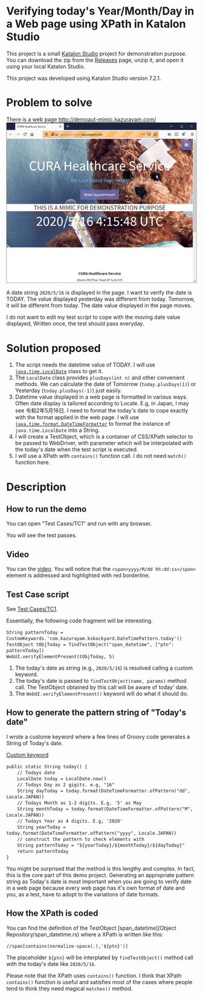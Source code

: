 Verifying today's Year/Month/Day in a Web page using XPath in Katalon Studio
============

This project is a small [Katalon Studio](https://www.katalon.com/katalon-studio/) project for demonstration purpose. You can download the zip from the [Releases](https://github.com/kazurayam/VerifyMonthYearInWebPageWithXPathWithoutRegex/releases) page, unzip it, and open it using your local Katalon Studio.

This project was developed using Katalon Studio version 7.2.1.

# Problem to solve

There is a web page http://demoaut-mimic.kazurayam.com/
![demoaut-mimic](./docs/images/demoaut-mimic.png)

A date string `2020/5/16` is displayed in the page. I want to verify the date is TODAY. The value displayed yesterday was different from today. Tomorrow, it will be different from today. The date value displayed in the page moves.
 
I do not want to edit my test script to cope with the moving date value displayed, Written once, the test should pass everyday.

# Solution proposed

1. The script needs the datetime value of TODAY. I will use [`java.time.LocalDate`](https://docs.oracle.com/javase/8/docs/api/java/time/LocalDate.html) class to get it.
2. The `LocalDate` class provides `plusDays(int n)` and other convenient methods. We can calculate the date of Tomorrow (`today.plusDays(1)`) or Yesterday (`today.plusDays(-1)`) just easily.
3. Datetime value displayed in a web page is formatted in various ways. Often date display is tailored according to Locale. E.g, in Japan, I may see 令和2年5月16日. I need to format the today's date to cope exactly with the format applied in the web page. I will use [`java.time.format.DateTimeFormatter`](https://docs.oracle.com/javase/8/docs/api/java/time/format/DateTimeFormatter.html) to format the instance of `java.time.LocalDate` into  a String.
4. I will create a TestObject, which is a container of CSS/XPath selector to be passed to WebDriver, with parameter which will be interpolated with the today's date when the test script is executed.
5. I will use a XPath with `contains()` function call. I do not need `match()` function here.

# Description

## How to run the demo

You can open "Test Cases/TC1" and run with any browser.

You will see the test passes.


## Video
 
You can the [video](https://drive.google.com/open?id=1AZ6lZWJZ4OfqieIoeGxXlKfiQlsD6RSa). You will notice that the `<span>yyyy/M/dd hh:dd:ss</span>` element is addressed and highlighted with red borderline.


## Test Case script

See [Test Cases/TC1](Scripts/TC1/Script1589596395268.groovy).

Essentially, the following code fragment will be interesting.

```
String patternToday = CustomKeywords.'com.kazurayam.ksbackyard.DateTimePattern.today'()
TestObject tObjToday = findTestObject("span_datetime", ["ptn": patternToday])
WebUI.verifyElementPresent(tObjToday, 5)
```

1. The today's date as string (e.g., `2020/5/16`) is resolved calling a custom keyword.
2. The today's date is passed to `findTestObject(name, params)` method call. The TestObject obtained by this call will be aware of today' date.
3. The `WebUI.verifyElementPresent()` keyword will do what it should do.

## How to generate the pattern string of "Today's date"

I wrote a custome keyword where a few lines of Groovy code generates a String of Today's date. 

[Custom keyword](./Keywords/com/kazurayam/ksbackyard.DateTimePattern.groovy)
```
public static String today() {
    // Todays date
    LocalDate today = LocalDate.now()
    // Todays Day as 2 gigits. e.g, "16"
    String dayToday = today.format(DateTimeFormatter.ofPattern("dd", Locale.JAPAN))
    // Todays Month as 1-2 digits. E.g, '5' as May
    String monthToday = today.format(DateTimeFormatter.ofPattern("M", Locale.JAPAN))
    // Todays Year as 4 digits. E.g, '2020'
    String yearToday = today.format(DateTimeFormatter.ofPattern("yyyy", Locale.JAPAN))
    // construct the pattern to check elements with
    String patternToday = "${yearToday}/${monthToday}/${dayToday}"
    return patternToday
}
```

You might be surprised that the method is this lengthy and complex. In fact, this is the core part of this demo project. Generating an appropriate pattern string as Today's date is most important when you are going to verify date in a web page because every web page has it's own format of date and you, as a test, have to adopt to the variations of date formats.


## How the XPath is coded

You can find the definition of the TestObject [span_datetime](Object Repository/span_datetime.rs) where a XPath is written like this:

```
//span[contains(normalize-space(.),'${ptn}')]
```

The placeholder `${ptn}` will be interplated by `findTestObject()` method call with the today's date like `2020/5/16`.

Please note that the XPath uses `contains()` function. I think that XPath `contains()` function is useful and satisfies most of the cases where people tend to think they need magical `matches()` method.















